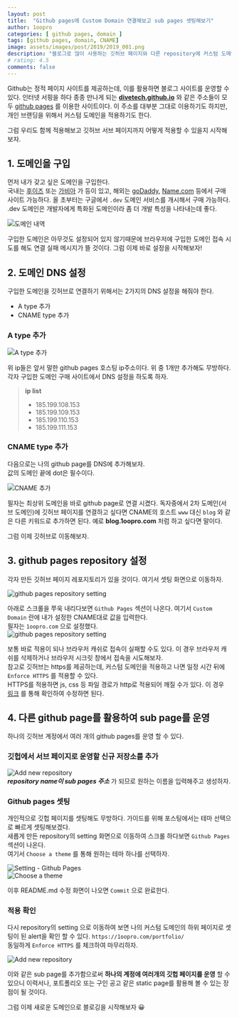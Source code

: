 ```yaml
---
layout: post
title:  "Github pages에 Custom Domain 연결해보고 sub pages 셋팅해보기"
author: 1oopro
categories: [ github pages, domain ]
tags: [github pages, domain, CNAME]
image: assets/images/post/2019/2019_001.png
description: "블로그로 많이 사용하는 깃허브 페이지와 다른 repository에 커스텀 도메인을 적용해보자."
# rating: 4.5
comments: false 
---
```



Github는 정적 페이지 사이트를 제공하는데, 이를 활용하면 블로그 사이트를 운영할 수 있다.
인터넷 서핑을 하다 종종 만나게 되는 **[divetech.github.io](https://divetech.github.io)** 와 같은 주소들이 모두 [github pages](https://help.github.com/en/articles/what-is-github-pages) 를 이용한 사이트이다. 
이 주소를 대부분 그대로 이용하기도 하지만, 개인 브랜딩을 위해서 커스텀 도메인을 적용하기도 한다.  

그럼 우리도 함께 적용해보고 깃허브 서브 페이지까지 어떻게 적용할 수 있을지 시작해보자.  



## 1. 도메인을 구입  

먼저 내가 갖고 싶은 도메인을 구입한다.  
국내는 [후이즈](https://whois.co.kr/) 또는 [가비아](https://www.gabia.com/) 가 등이 있고, 해외는 [goDaddy](https://kr.godaddy.com/), [Name.com](https://www.name.com/) 등에서 구매 사이트 가능하다. 올 초부터는 구글에서 `.dev` 도메인 서비스를 개시해서 구매 가능하다. .dev 도메인은 개발자에게 특화된 도메인이라 좀 더 개발 특성을 나타내는데 좋다.       

![도메인 내역]({{site.baseurl}}/{{site.assetsurl}}/images/post/2019/2019_001_gabia_001.png)  

구입한 도메인은 아무것도 설정되어 있지 않기때문에 브라우저에 구입한 도메인 접속 시도를 해도 연결 실패 메시지가 뜰 것이다. 그럼 이제 바로 설정을 시작해보자!  
  
## 2. 도메인 DNS 설정  

구입한 도메인을 깃허브로 연결하기 위해서는 2가지의 DNS 설정을 해줘야 한다.  
- A type 추가  
- CNAME type 추가     

### A type 추가  

![A type 추가]({{site.baseurl}}/{{site.assetsurl}}/images/post/2019/2019_001_gabia_002.png)  

위 ip들은 앞서 말한 github pages 호스팅 ip주소이다. 위 중 1개만 추가해도 무방하다.   
각자 구입한 도메인 구매 사이트에서 DNS 설정을 하도록 하자.  

> **ip list**   
> - 185.199.108.153  
> - 185.199.109.153  
> - 185.199.110.153  
> - 185.199.111.153   


### CNAME type 추가  

다음으로는 나의 github page를 DNS에 추가해보자.  
값의 도메인 끝에 dot은 필수이다.  

![CNAME 추가]({{site.baseurl}}/{{site.assetsurl}}/images/post/2019/2019_001_gabia_003.png)  

필자는 최상위 도메인을 바로 github page로 연결 시켰다. 독자중에서 2차 도메인(서브 도메인)에 깃허브 페이지를 연결하고 싶다면 CNAME의 호스트 `www` 대신 `blog` 와 같은 다른 키워드로 추가하면 된다. 예로 **blog.1oopro.com** 처럼 하고 싶다면 말이다.  


그럼 이제 깃허브로 이동해보자.  


## 3. github pages repository 설정  

각자 만든 깃허브 페이지 레포지토리가 있을 것이다. 여기서 셋팅 화면으로 이동하자.  

![github pages repository setting]({{site.baseurl}}/{{site.assetsurl}}/images/post/2019/2019_001_github_001.png)  


아래로 스크롤을 쭈욱 내리다보면 `Github Pages` 섹션이 나온다. 여기서 `Custom Domain` 란에 내가 설정한 CNAME대로 값을 입력한다.  
필자는 `1oopro.com` 으로 설정했다.  
![github pages repository setting]({{site.baseurl}}/{{site.assetsurl}}/images/post/2019/2019_001_github_002.png)  

보통 바로 적용이 되나 브라우저 캐쉬로 접속이 실패할 수도 있다. 이 경우 브라우저 캐쉬를 삭제하거나 브라우저 시크릿 창에서 접속을 시도해보자.  
참고로 깃허브는 https를 제공하는데, 커스텀 도메인을 적용하고 나면 일정 시간 뒤에 `Enforce HTTPS` 를 적용할 수 있다.  
HTTPS를 적용하면 js, css 등 파일 경로가 http로 적용되어 깨질 수가 있다. 이 경우 [링크](https://help.github.com/en/articles/securing-your-github-pages-site-with-https)  를 통해 확인하여 수정하면 된다.  


## 4. 다른 github page를 활용하여 sub page를 운영  

하나의 깃허브 계정에서 여러 개의 github pages를 운영 할 수 있다.  

### 깃헙에서 서브 페이지로 운영할 신규 저장소를 추가  
  
![Add new repository]({{site.baseurl}}/{{site.assetsurl}}/images/post/2019/2019_001_github_003.png)  
***repository name이 sub pages 주소*** 가 되므로 원하는 이름을 입력해주고 생성하자.  

### Github pages 셋팅   

개인적으로 깃헙 페이지를 셋팅해도 무방하다. 가이드를 위해 포스팅에서는 테마 선택으로 빠르게 셋팅해보겠다.  
새롭게 만든 repository의 setting 화면으로 이동하여 스크롤 하다보면 `Github Pages` 섹션이 나온다.  
여기서 `Choose a theme` 를 통해 원하는 테마 하나를 선택하자.  

![Setting - Github Pages]({{site.baseurl}}/{{site.assetsurl}}/images/post/2019/2019_001_github_005.png)  
![Choose a theme]({{site.baseurl}}/{{site.assetsurl}}/images/post/2019/2019_001_github_006.png)  

이후 README.md 수정 화면이 나오면 `Commit` 으로 완료한다.  


### 적용 확인  

다시 repository의 setting 으로 이동하여 보면 나의 커스텀 도메인의 하위 페이지로 셋팅이 된 alert을 확인 할 수 있다.
`https://1oopro.com/portfolio/`   
동일하게 `Enforce HTTPS` 를 체크하여 마무리하자.  
  
![Add new repository]({{site.baseurl}}/{{site.assetsurl}}/images/post/2019/2019_001_github_009.png)  


이와 같은 sub page를 추가함으로써 **하나의 계정에 여러개의 깃헙 페이지를 운영** 할 수 있으니 이력서나, 포트폴리오 또는 구인 공고 같은 static page를 활용해 볼 수 있는 장점이 될 것이다.    

그럼 이제 새로운 도메인으로 블로깅을 시작해보자 😀
